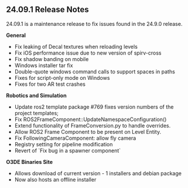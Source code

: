 ## 24.09.1 Release Notes

24.09.1 is a maintenance release to fix issues found in the 24.9.0 release. 

**General**

* Fix leaking of Decal textures when reloading levels  
* Fix  iOS performance issue due to new version of spirv-cross
* Fix shadow banding on mobile  
* Windows installer tar fix   
* Double-quote windows command calls to support spaces in paths   
* Fixes for script-only mode on Windows   
* Fixes for two AR test crashes

**Robotics and Simulation**

* Update ros2 template package \#769 fixes version numbers of the project templates;  
* Fix ROS2FrameComponent::UpdateNamespaceConfiguration()   
* Extend functionality of FrameConversion.py to handle overrides.  
* Allow ROS2 Frame Component to be present on Level Entity.  
* Fix FollowingCameraComponent: allow fly camera   
* Registry setting for pipeline modification  
* Revert of \`Fix bug in a spawner component\`

**O3DE Binaries Site**

* Allows download of current version \- 1 installers and debian package  
* Now also hosts an offline installer
